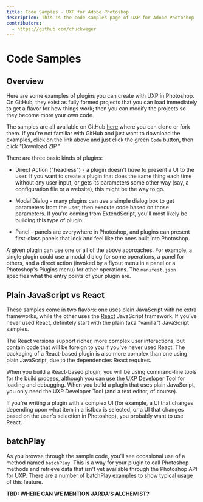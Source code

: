 ```yaml
---
title: Code Samples - UXP for Adobe Photoshop
description: This is the code samples page of UXP for Adobe Photoshop
contributors:
  - https://github.com/chuckweger
---
```


# Code Samples

## Overview

Here are some examples of plugins you can create with UXP in Photoshop. On GitHub, they exist as fully formed projects that you can load immediately to get a flavor for how things work; then you can modify the projects so they become more your own code.

The samples are all available on GitHub [here](#) where you can clone or fork them. If you're not familiar with GitHub and just want to download the examples, click on the link above and just click the green `Code` button, then click "Download ZIP."

There are three basic kinds of plugins:

* Direct Action ("headless") - a plugin doesn't *have* to present a UI to the user. If you want to create a plugin that does the same thing each time without any user input, or gets its parameters some other way (say, a configuration file or a website), this might be the way to go.

* Modal Dialog - many plugins can use a simple dialog box to get parameters from the user, then execute code based on those parameters. If you're coming from ExtendScript, you'll most likely be building this type of plugin.

* Panel - panels are everywhere in Photoshop, and plugins can present first-class panels that look and feel like the ones built into Photoshop.

A given plugin can use one or all of the above approaches. For example, a single plugin could use a modal dialog for some operations, a panel for others, and a direct action (invoked by a flyout menu in a panel or a Photoshop's Plugins menu) for other operations. The `manifest.json` specifies what the entry points of your plugin are.

## Plain JavaScript vs React

These samples come in two flavors: one uses plain JavaScript with no extra frameworks, while the other uses the [React](https://reactjs.org) JavaScript framework. If you've never used React, definitely start with the plain (aka "vanilla") JavaScript samples.

The React versions support richer, more complex user interactions, but contain code that will be foreign to you if you've never used React. The packaging of a React-based plugin is also more complex than one using plain JavaScript, due to the dependencies React requires.

When you build a React-based plugin, you will be using command-line tools for the build process, although you can use the UXP Developer Tool for loading and debugging. When you build a plugin that uses plain JavaScript, you only need the UXP Developer Tool (and a text editor, of course).

If you're writing a plugin with a complex UI (for example, a UI that changes depending upon what item in a listbox is selected, or a UI that changes based on the user's selection in Photoshop), you probably want to use React.

## batchPlay

As you browse through the sample code, you'll see occasional use of a method named `batchPlay`. This is a way for your plugin to call Photoshop methods and retrieve data that isn't yet available through the Photoshop API for UXP. There are a number of batchPlay examples to show typical usage of this feature.

**TBD: WHERE CAN WE MENTION JARDA'S ALCHEMIST?**
